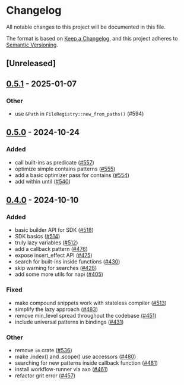 # Changelog

All notable changes to this project will be documented in this file.

The format is based on [Keep a Changelog](https://keepachangelog.com/en/1.0.0/),
and this project adheres to [Semantic Versioning](https://semver.org/spec/v2.0.0.html).

## [Unreleased]

## [0.5.1](https://github.com/getgrit/gritql/compare/grit-pattern-matcher-v0.5.0...grit-pattern-matcher-v0.5.1) - 2025-01-07

### Other

- use `&Path` in `FileRegistry::new_from_paths()` (#594)

## [0.5.0](https://github.com/getgrit/gritql/compare/grit-pattern-matcher-v0.4.0...grit-pattern-matcher-v0.5.0) - 2024-10-24

### Added

- call built-ins as predicate ([#557](https://github.com/getgrit/gritql/pull/557))
- optimize simple contains patterns ([#555](https://github.com/getgrit/gritql/pull/555))
- add a basic optimizer pass for contains ([#554](https://github.com/getgrit/gritql/pull/554))
- add within until ([#540](https://github.com/getgrit/gritql/pull/540))

## [0.4.0](https://github.com/getgrit/gritql/compare/grit-pattern-matcher-v0.3.0...grit-pattern-matcher-v0.4.0) - 2024-10-10

### Added

- basic builder API for SDK ([#518](https://github.com/getgrit/gritql/pull/518))
- SDK basics ([#514](https://github.com/getgrit/gritql/pull/514))
- truly lazy variables ([#512](https://github.com/getgrit/gritql/pull/512))
- add a callback pattern ([#476](https://github.com/getgrit/gritql/pull/476))
- expose insert_effect API ([#475](https://github.com/getgrit/gritql/pull/475))
- search for built-ins inside functions ([#430](https://github.com/getgrit/gritql/pull/430))
- skip warning for searches ([#428](https://github.com/getgrit/gritql/pull/428))
- add some more utils for napi ([#405](https://github.com/getgrit/gritql/pull/405))

### Fixed

- make compound snippets work with stateless compiler ([#513](https://github.com/getgrit/gritql/pull/513))
- simplify the lazy approach ([#483](https://github.com/getgrit/gritql/pull/483))
- remove min_level spread throughout the codebase ([#451](https://github.com/getgrit/gritql/pull/451))
- include universal patterns in bindings ([#431](https://github.com/getgrit/gritql/pull/431))

### Other

- remove `im` crate ([#536](https://github.com/getgrit/gritql/pull/536))
- make .index() and .scope() use accessors ([#480](https://github.com/getgrit/gritql/pull/480))
- searching for new patterns inside callback function ([#481](https://github.com/getgrit/gritql/pull/481))
- install workflow-runner via axo ([#461](https://github.com/getgrit/gritql/pull/461))
- refactor grit error ([#457](https://github.com/getgrit/gritql/pull/457))
